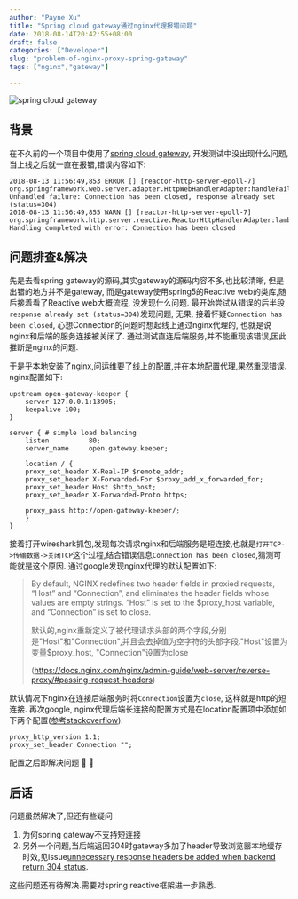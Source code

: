 ```yaml
---
author: "Payne Xu"
title: "Spring cloud gateway通过nginx代理报错问题"
date: 2018-08-14T20:42:55+08:00
draft: false
categories: ["Developer"]
slug: "problem-of-nginx-proxy-spring-gateway"
tags: ["nginx","gateway"]

---
```


![spring cloud gateway](https://storage.blog.fliaping.com/18-8-14/26795044.jpg)

## 背景

在不久前的一个项目中使用了[spring cloud gateway](https://cloud.spring.io/spring-cloud-gateway/), 开发测试中没出现什么问题,当上线之后就一直在报错,错误内容如下:

<!--more-->

```
2018-08-13 11:56:49,853 ERROR [] [reactor-http-server-epoll-7] org.springframework.web.server.adapter.HttpWebHandlerAdapter:handleFailure:213 Unhandled failure: Connection has been closed, response already set (status=304)
2018-08-13 11:56:49,855 WARN [] [reactor-http-server-epoll-7] org.springframework.http.server.reactive.ReactorHttpHandlerAdapter:lambda$apply$0:76 Handling completed with error: Connection has been closed
```

## 问题排查&解决

先是去看spring gateway的源码,其实gateway的源码内容不多,也比较清晰, 但是出错的地方并不是gateway, 而是gateway使用spring5的Reactive web的类库,随后接着看了Reactive web大概流程, 没发现什么问题. 最开始尝试从错误的后半段`response already set (status=304)`发现问题, 无果, 接着怀疑`Connection has been closed`, 心想Connection的问题时想起线上通过nginx代理的, 也就是说nginx和后端的服务连接被关闭了. 通过测试直连后端服务,并不能重现该错误,因此推断是nginx的问题.

于是乎本地安装了nginx,问运维要了线上的配置,并在本地配置代理,果然重现错误. nginx配置如下:

```
upstream open-gateway-keeper {
    server 127.0.0.1:13905;
    keepalive 100;
}

server { # simple load balancing
    listen          80;
    server_name     open.gateway.keeper;

    location / {
	proxy_set_header X-Real-IP $remote_addr;
	proxy_set_header X-Forwarded-For $proxy_add_x_forwarded_for;
	proxy_set_header Host $http_host;
	proxy_set_header X-Forwarded-Proto https;

	proxy_pass http://open-gateway-keeper/;
    }
}
```

接着打开wireshark抓包,发现每次请求nginx和后端服务是短连接,也就是`打开TCP->传输数据->关闭TCP`这个过程,结合错误信息`Connection has been closed`,猜测可能就是这个原因. 通过google发现nginx代理的默认配置如下:

> By default, NGINX redefines two header fields in proxied requests, “Host” and “Connection”, and eliminates the header fields whose values are empty strings. “Host” is set to the $proxy_host variable, and “Connection” is set to close.
>
> 默认的,nginx重新定义了被代理请求头部的两个字段,分别是"Host"和"Connection",并且会去掉值为空字符的头部字段."Host"设置为变量$proxy_host, "Connection"设置为close
>
> (https://docs.nginx.com/nginx/admin-guide/web-server/reverse-proxy/#passing-request-headers)

默认情况下nginx在连接后端服务时将`Connection`设置为`close`, 这样就是http的短连接. 再次google, nginx代理后端长连接的配置方式是在location配置项中添加如下两个配置([参考stackoverflow](https://stackoverflow.com/questions/10395807/nginx-close-upstream-connection-after-request)):

```
proxy_http_version 1.1;
proxy_set_header Connection "";
```

配置之后即解决问题 🍓 🤩

## 后话

问题虽然解决了,但还有些疑问

1. 为何spring gateway不支持短连接
2. 另外一个问题,当后端返回304时gateway多加了header导致浏览器本地缓存时效,见issue[unnecessary response headers be added when backend return 304 status](https://github.com/spring-cloud/spring-cloud-gateway/issues/490).

这些问题还有待解决.需要对spring reactive框架进一步熟悉.